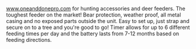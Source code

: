 www.oneanddonepro.com for hunting accessories and deer feeders.  The toughest feeder on the market!  Bear protection, weather proof, all metal casing and no exposed parts outside the unit.  Easy to set up, just strap and secure on to a tree and you're good to go! Timer allows for up to 6 different feeding times per day and the battery lasts from 7-12 months based on feeding directions.
